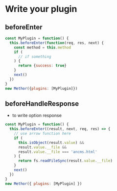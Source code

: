 # Write your plugin

## beforeEnter

```js
const MyPlugin = function() {
  this.beforeEnter(function(req, res, next) {
    const method = this.method
    if (
      // if something
    ) {
      return {success: true}
    }
    next()
  })
}
new Methor({plugins: [MyPlugin]})
```

## beforeHandleResponse

- to write option response

```js
const MyPlugin = function() {
  this.beforeEnter((result, next, req, res) => {
    // use arrow function here
    if (
      this.isObject(result.value) &&
      result.value.__file &&
      result.value.__file === 'ancms.html'
    ) {
      return fs.readFileSync(result.value.__file)
    }
    next()
  })
}
new Methor({ plugins: [MyPlugin] })
```
